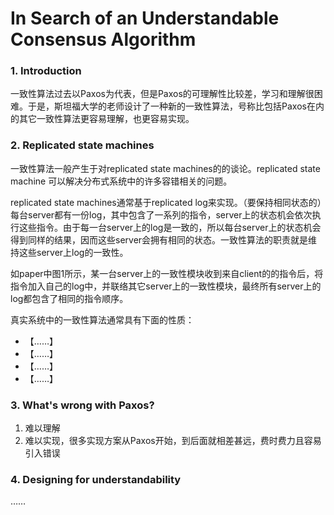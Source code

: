 # In Search of an Understandable Consensus Algorithm

### 1. Introduction

一致性算法过去以Paxos为代表，但是Paxos的可理解性比较差，学习和理解很困难。于是，斯坦福大学的老师设计了一种新的一致性算法，号称比包括Paxos在内的其它一致性算法更容易理解，也更容易实现。

### 2. Replicated state machines

一致性算法一般产生于对replicated state machines的的谈论。replicated state machine 可以解决分布式系统中的许多容错相关的问题。

replicated state machines通常基于replicated log来实现。（要保持相同状态的）每台server都有一份log，其中包含了一系列的指令，server上的状态机会依次执行这些指令。由于每一台server上的log是一致的，所以每台server上的状态机会得到同样的结果，因而这些server会拥有相同的状态。一致性算法的职责就是维持这些server上log的一致性。

如paper中图1所示，某一台server上的一致性模块收到来自client的的指令后，将指令加入自己的log中，并联络其它server上的一致性模块，最终所有server上的log都包含了相同的指令顺序。

真实系统中的一致性算法通常具有下面的性质：
- 【……】
- 【……】
- 【……】
- 【……】

### 3. What's wrong with Paxos?

1. 难以理解
2. 难以实现，很多实现方案从Paxos开始，到后面就相差甚远，费时费力且容易引入错误

### 4. Designing for understandability

……

